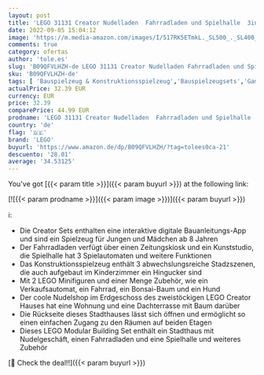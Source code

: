 ```yaml
---
layout: post
title: 'LEGO 31131 Creator Nudelladen  Fahrradladen und Spielhalle  3in1 Konstruktionsspielzeug für Kinder ab 8 Jahren  Modular Building'
date: 2022-09-05 15:04:12
image: 'https://m.media-amazon.com/images/I/517RK5ETmkL._SL500_._SL400_.jpg'
comments: true
category: ofertas
author: 'tole.es'
slug: 'B09QFVLHZH-de LEGO 31131 Creator Nudelladen Fahrradladen und Spielhalle...'
sku: 'B09QFVLHZH-de'
tags: [ 'Bauspielzeug & Konstruktionsspielzeug','Bauspielzeugsets','Games','PlayStation 3','Spielzeug','Veraltete Systeme & Micro-Konsolen','Veraltete Systeme: PlayStation','lego','🇩🇪', ]
actualPrice: 32.39 EUR
currency: EUR
price: 32.39
comparePrice: 44.99 EUR
prodname: 'LEGO 31131 Creator Nudelladen  Fahrradladen und Spielhalle  3in1 Konstruktionsspielzeug für Kinder ab 8 Jahren  Modular Building'
country: 'de'
flag: '🇩🇪'
brand: 'LEGO'
buyurl: 'https://www.amazon.de/dp/B09QFVLHZH/?tag=tolees0ca-21'
descuento: '28.01'
average: '34.53125'
---
```


You've got [{{< param title >}}]({{< param buyurl >}}) at the following link:

[![{{< param prodname >}}]({{< param image >}})]({{< param buyurl >}})

ℹ️:

- Die Creator Sets enthalten eine interaktive digitale Bauanleitungs-App und sind ein Spielzeug für Jungen und Mädchen ab 8 Jahren
- Der Fahrradladen verfügt über einen Zeitungskiosk und ein Kunststudio, die Spielhalle hat 3 Spielautomaten und weitere Funktionen
- Das Konstruktionsspielzeug enthält 3 abwechslungsreiche Stadzszenen, die auch aufgebaut im Kinderzimmer ein Hingucker sind
- Mit 2 LEGO Minifiguren und einer Menge Zubehör, wie ein Verkaufsautomat, ein Fahrrad, ein Bonsai-Baum und ein Hund
- Der coole Nudelshop im Erdgeschoss des zweistöckigen LEGO Creator Hauses hat eine Wohnung und eine Dachterrasse mit Baum darüber
- Die Rückseite dieses Stadthauses lässt sich öffnen und ermöglicht so einen einfachen Zugang zu den Räumen auf beiden Etagen
- Dieses LEGO Modular Building Set enthält ein Stadthaus mit Nudelgeschäft, einen Fahrradladen und eine Spielhalle und weiteres Zubehör

[🛒 Check the deal!!]({{< param buyurl >}})
